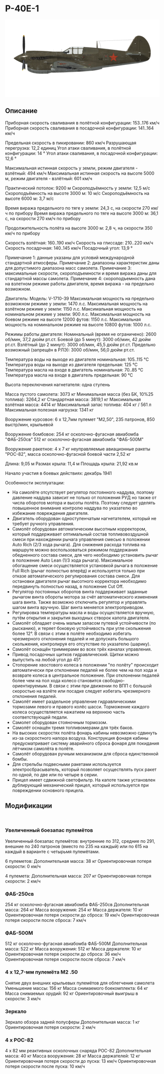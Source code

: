 ﻿# P-40E-1

![p40e1](../images/p40e1.png)

## Описание

Приборная скорость сваливания в полётной конфигурации: 153..176 км/ч
Приборная скорость сваливания в посадочной конфигурации: 141..164 км/ч

Предельная скорость в пикировании: 860 км/ч
Разрушающая перегрузка: 12,2 единиц
Угол атаки сваливания, в полётной конфигурации: 14 °
Угол атаки сваливания, в посадочной конфигурации: 12,6 °

Максимальная истинная скорость у земли, режим двигателя - взлётный: 494 км/ч
Максимальная истинная скорость на высоте 5000 м, режим двигателя - взлётный: 601 км/ч

Практический потолок: 9200 м
Скороподъёмность у земли: 12,5 м/с
Скороподъёмность на высоте 3000 м: 10 м/с
Скороподъёмность на высоте 6000 м: 3,7 м/с

Время виража предельного по тяге у земли: 24,3 с, на скорости 270 км/ч по прибору
Время виража предельного по тяге на высоте 3000 м: 36,1 с, на скорости 270 км/ч по прибору

Продолжительность полёта на высоте 3000 м: 2,8 ч, на скорости 350 км/ч по прибору

Скорость взлётная: 160..190 км/ч
Скорость на глиссаде: 210..220 км/ч
Скорость посадочная: 140..145 км/ч
Посадочный угол: 13,9 °

Примечание 1: данные указаны для условий международной стандартной атмосферы.
Примечание 2: диапазоны характеристик даны для допустимого диапазона масс самолета.
Примечание 3: максимальные скорости, скороподъемности и время виража даны для стандартной массы самолета.
Примечание 4: скороподъемность дана на взлетном режиме работы двигателя, время виража - на предельно возможном.

Двигатель:
Модель: V-1710-39
Максимальная мощность на предельно возможном режиме у земли: 1470 л.с.
Максимальная мощность на взлётном режиме у земли: 1150 л.с.
Максимальная мощность на номинальном режиме у земли: 900 л.с.
Максимальная мощность на боевом режиме на высоте 12000 футов: 1150 л.с.
Максимальная мощность на номинальном режиме на высоте 10800 футов: 1000 л.с.

Режимы работы двигателя:
Номинальный (время не ограничено): 2600 об/мин, 37,2 дюйм рт.ст.
Боевой (до 5 минут): 3000 об/мин, 42 дюйм рт.ст.
Взлётный (до 2 минут): 3000 об/мин, 45,5 дюйм рт.ст.
Предельно возможный (запрещён в РЛЭ): 3000 об/мин, 56,0 дюйм рт.ст.

Температура воды на выходе из двигателя номинальная: 105..115 °С
Температура воды на выходе из двигателя предельная: 125 °С
Температура масла на входе в двигатель номинальная: 70..85 °С
Температура масла на входе в двигатель предельная: 90 °С

Высота переключения нагнетателя: одна ступень

Масса пустого самолета: 3073 кг
Минимальная масса (без БК, 10%25 топлива): 3264,2 кг
Стандартная масса: 3819,1 кг
Максимальная взлётная масса: 4414 кг
Максимальный запас топлива: 404 кг / 561 л
Максимальная полезная нагрузка: 1341 кг

Вооружение курсовое:
6 x 12,7мм пулемет "M2,50", 235 патронов, 850 выстр/мин, крыльевой

Вооружение бомбовое:
254 кг осколочно-фугасная авиабомба "ФАБ-250св"
512 кг осколочно-фугасная авиабомба "ФАБ-500М"

Вооружение ракетное:
4 x 7 кг неуправляемые авиационные ракеты "РОС-82", масса осколочно-фугасной боевой части 2,52 кг

Длина: 9,05 м
Размах крыла: 11,4 м
Площадь крыла: 21,92 кв.м

Начало участия в боевых действиях: декабрь 1941

Особенности эксплуатации:
- На самолёте отсутствует регулятор постоянного наддува, поэтому давление наддува зависит не только от положения РУД но также от числа оборотов мотора и высоты полёта. Поэтому следует уделять повышенное внимание контролю наддува по указателю во избежание повреждения двигателя.
- Двигатель оборудован одноступенчатым нагнетателем, который не требует ручного управления.
- Самолёт оборудован автоматическим высотным корректором, который поддерживает оптимальный состав топливовоздушной смеси при нахождении рычага управления смесью в положении Auto Rich (2/3 хода рычага). Для снижения расхода топлива на маршруте можно воспользоваться режимом поддержания обедненного состава смеси, для чего необходимо установить рычаг в положение Auto Lean (1/3 хода рычага). Максимальное обогащение смеси осуществляется установкой рычага в положение Full Rich (рычаг полностью вперёд) и используется только при отказе автоматического регулирования состава смеси. Для остановки двигателя рычаг высотного корректора необходимо передвинуть полностью назад, в положение Cut Off.
- Регулятор постоянных оборотов винта поддерживает заданные рычагом винта обороты мотора за счёт автоматического изменения шага винта. Также возможно отключить регулятор и управлять шагом винта вручную. Шаг винта меняется электроприводом.
- Регулировка температуры масла и воды осуществляется вручную, путём открытия и закрытия выходных створок капота двигателя.
- Самолёт обладает очень малым запасом путевой устойчивости (по рысканию), и теряет боковую устойчивость при угле скольжения более 12°. В связи с этим в полёте необходимо избегать чрезмерного отклонения педалей и не допускать большого скольжения, контролируя его отсутствие по указателю (шарику).
- Самолёт оснащён триммерами во всех трёх каналах управления.
- Привод посадочных щитков гидравлический. Щитки можно выпустить на любой угол до 45°.
- Стопорение хвостового колеса в положении "по полёту" происходит автоматически при отклонении педалей не более чем на пол хода и возврате колеса в центральное положение. При отклонении педалей более чем на пол хода колесо становится свободно-ориентируемым. В связи с этим при движении по ВПП с большой скоростью на взлёте или посадке следует избегать чрезмерного отклонения педалей.
- Самолёт имеет раздельное управление гидравлическими тормозами левого и правого колёс шасси. Торможение каждого колеса осуществляется нажатием на верхнюю часть соответствующей педали.
- Самолет оборудован стояночным тормозом.
- Самолёт оснащён тремя топливомерами для трёх баков.
- На высоких скоростях полёта фонарь кабины невозможно сдвинуть из-за скоростного напора воздуха. Конструкция фонаря кабины предусматривает систему аварийного сброса фонаря для покидания лётчиком самолёта в полёте.
- Самолёт оборудован ручным механизмом для сброса единственной бомбы.
- Для стрельбы подвесными ракетами используется электросбрасыватель, который позволяет осуществлять пуск ракет по одной, по две или по четыре в серии.
- Прицел имеет сдвижной светофильтр. На капоте также установлен дублирующий механический прицел, который используется при повреждении основного прицела.

## Модификации
﻿

### Увеличенный боезапас пулемётов

Увеличенный боезапас пулемётов: внутренние по 312, средние по 291, внешние по 240 патронов (вместо по 235 на каждый) или по 615 на каждый в варианте с четырьмя пулемётами.

6 пулеметов:
Дополнительная масса: 38 кг
Ориентировочная потеря скорости: 0 км/ч

4 пулемета:
Дополнительная масса: 207 кг
Ориентировочная потеря скорости: 2 км/ч

### ФАБ-250св

254 кг осколочно-фугасная авиабомба ФАБ-250св
Дополнительная масса: 264 кг
Масса вооружения: 254 кг
Масса держателя: 10 кг
Ориентировочная потеря скорости до сброса: 19 км/ч
Ориентировочная потеря скорости после сброса: 7 км/ч

### ФАБ-500М

512 кг осколочно-фугасная авиабомба ФАБ-500М
Дополнительная масса: 522 кг
Масса вооружения: 512 кг
Масса держателя: 10 кг
Ориентировочная потеря скорости до сброса: 36 км/ч
Ориентировочная потеря скорости после сброса: 7 км/ч﻿

### 4 x 12,7-мм пулемёта M2 .50

Снятие двух внешних крыльевых пулемётов для облегчения самолета
Уменьшение массы: 156 кг
Масса снимаемого боекомплекта: 64 кг
Масса снимаемых орудий: 92 кг
Ориентировочный выигрыш в скорости: 3 км/ч﻿

### Зеркало

Зеркало обзора задней полусферы
Дополнительная масса: 1 кг
Ориентировочная потеря скорости: 2 км/ч

### 4 х РОС-82

4 x 82 мм реактивных осколочных снаряда РОС-82
Дополнительная масса: 40 кг
Масса вооружения: 28 кг
Масса держателей: 12 кг
Ориентировочная потеря скорости до пуска: 13 км/ч
Ориентировочная потеря скорости после пуска: 10 км/ч